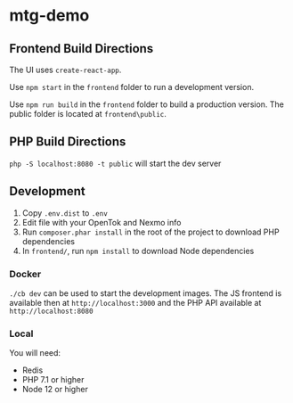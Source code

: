# mtg-demo

## Frontend Build Directions

The UI uses `create-react-app`.

Use `npm start` in the `frontend` folder to run a development version.

Use `npm run build` in the `frontend` folder to build a production version.
The public folder is located at `frontend\public`.

## PHP Build Directions

`php -S localhost:8080 -t public` will start the dev server

## Development

1. Copy `.env.dist` to `.env`
2. Edit file with your OpenTok and Nexmo info
3. Run `composer.phar install` in the root of the project to download PHP dependencies
4. In `frontend/`, run `npm install` to download Node dependencies

### Docker

`./cb dev` can be used to start the development images. The JS frontend is available then at `http://localhost:3000` and the PHP API available at `http://localhost:8080`

### Local

You will need:

* Redis
* PHP 7.1 or higher
* Node 12 or higher
